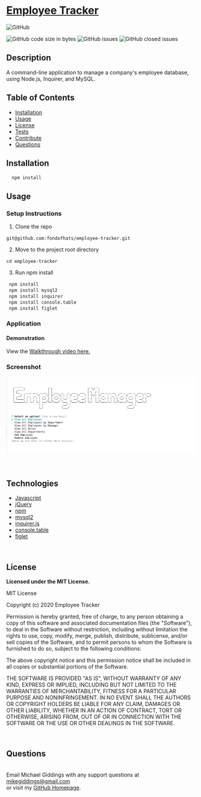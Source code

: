 
  # [Employee Tracker](https://github.com/fondofhats/employee-tracker)
  
  ![GitHub](https://img.shields.io/github/license/fondofhats/employee-tracker?style=plastic)
  
  
  ![GitHub code size in bytes](https://img.shields.io/github/languages/code-size/fondofhats/employee-tracker) ![GitHub issues](https://img.shields.io/github/issues-raw/fondofhats/employee-tracker) ![GitHub closed issues](https://img.shields.io/github/issues-closed-raw/fondofhats/employee-tracker)
  ## Description
  A command-line application to manage a company's employee database, using Node.js, Inquirer, and MySQL.
  ## Table of Contents
  * [Installation](##Installation)
  * [Usage](##Usage)
  * [License](##License)
  * [Tests](##Tests) 
  * [Contribute](##Contribute)
  * [Questions](##Questions)
  
  ## Installation
  ```shell
    npm install
  ```
  
  
  ## Usage

  ### Setup Instructions

  1. Clone the repo

  ```shell
  git@github.com:fondofhats/employee-tracker.git
  ```

  2. Move to the project root directory

```shell
cd employee-tracker
```

3. Run npm install

```shell
 npm install
 npm install mysql2
 npm install inquirer
 npm install console.table
 npm install figlet

```

### Application
#### Demonstration

View the [Walkthrough video here.](https://drive.google.com/file/d/1_ID3YpsbCSwlYfIo_6a0jfqoFuB2i94P/view)

### Screenshot
![Employee Tracker](https://raw.githubusercontent.com/fondofhats/employee-tracker/main/employee-tracker.png)

<br>

## Technologies

* [Javascript](https://developer.mozilla.org/en-US/docs/Web/JavaScript)
* [jQuery](https://jquery.com/)
* [npm](https://www.npmjs.com/)
* [mysql2](https://www.npmjs.com/package/mysql2)
* [inquirer.js](https://www.npmjs.com/package/inquirer)
* [console.table](https://www.npmjs.com/package/console.table)
* [figlet](https://www.npmjs.com/package/figlet)


<br />  

  ## License

  **Licensed under the MIT License.**

 MIT License

Copyright (c) 2020 Employee Tracker

Permission is hereby granted, free of charge, to any person obtaining a copy
of this software and associated documentation files (the "Software"), to deal
in the Software without restriction, including without limitation the rights
to use, copy, modify, merge, publish, distribute, sublicense, and/or sell
copies of the Software, and to permit persons to whom the Software is
furnished to do so, subject to the following conditions:

The above copyright notice and this permission notice shall be included in all
copies or substantial portions of the Software.

THE SOFTWARE IS PROVIDED "AS IS", WITHOUT WARRANTY OF ANY KIND, EXPRESS OR
IMPLIED, INCLUDING BUT NOT LIMITED TO THE WARRANTIES OF MERCHANTABILITY,
FITNESS FOR A PARTICULAR PURPOSE AND NONINFRINGEMENT. IN NO EVENT SHALL THE
AUTHORS OR COPYRIGHT HOLDERS BE LIABLE FOR ANY CLAIM, DAMAGES OR OTHER
LIABILITY, WHETHER IN AN ACTION OF CONTRACT, TORT OR OTHERWISE, ARISING FROM,
OUT OF OR IN CONNECTION WITH THE SOFTWARE OR THE USE OR OTHER DEALINGS IN THE
SOFTWARE.


  
  
  

<br />

  ## Questions
  
  <br/>Email Michael Giddings with any support questions at <a href="mailto:mikegiddings@gmail.com">mikegiddings@gmail.com</a><br>
  or visit my <a href="https://github.com/fondofhats">GitHub Homepage</a>.
  
